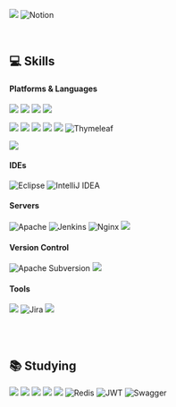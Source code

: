 <a href="https://velog.io/@sixxbk"><img src="https://img.shields.io/badge/Velog-20C997?style=flat-square&logo=velog&logoColor=white"/></a> ![Notion](https://img.shields.io/badge/Notion-%23000000.svg?style=flat-square&logo=notion&logoColor=white)

<br/>


## :computer: Skills
 
#### Platforms & Languages
<img src="https://img.shields.io/badge/java-007396?style=flat-square&logo=java&logoColor=white"> <img src="https://img.shields.io/badge/linux-FCC624?style=flat-square&logo=linux&logoColor=black">
<img src="https://img.shields.io/badge/spring-6DB33F?style=flat-square&logo=spring&logoColor=white">
<img src="https://img.shields.io/badge/springBoot-6DB33F?style=flat-square&logo=springBoot&logoColor=white">

<img src="https://img.shields.io/badge/jquery-0769AD?style=flat-square&logo=jquery&logoColor=white"> <img src="https://img.shields.io/badge/bootstrap-7952B3?style=flat-square&logo=bootstrap&logoColor=white">
<img src="https://img.shields.io/badge/html-E34F26?style=flat-square&logo=html5&logoColor=white">
<img src="https://img.shields.io/badge/css-1572B6?style=flat-square&logo=css3&logoColor=white">
<img src="https://img.shields.io/badge/JavaScript-F7DF1E?style=flat-square&logo=javascript&logoColor=black"/>
![Thymeleaf](https://img.shields.io/badge/Thymeleaf-%23005C0F.svg?style=flat-square&logo=Thymeleaf&logoColor=white)

<img src="https://img.shields.io/badge/oracle-F80000?style=flat-square&logo=oracle&logoColor=white"> 

#### IDEs
![Eclipse](https://img.shields.io/badge/Eclipse-FE7A16.svg?style=flat-square&logo=Eclipse&logoColor=white)
![IntelliJ IDEA](https://img.shields.io/badge/IntelliJIDEA-000000.svg?style=flat-square&logo=intellij-idea&logoColor=white)

#### Servers
![Apache](https://img.shields.io/badge/apache-%23D42029.svg?style=flat-square&logo=apache&logoColor=white)
![Jenkins](https://img.shields.io/badge/jenkins-%232C5263.svg?style=flat-square&logo=jenkins&logoColor=white)
![Nginx](https://img.shields.io/badge/nginx-%23009639.svg?style=flat-square&logo=nginx&logoColor=white)
<img src="https://img.shields.io/badge/apache tomcat-F8DC75?style=flat-square&logo=apachetomcat&logoColor=white">

#### Version Control
![Apache Subversion](https://img.shields.io/badge/subversion-%23809CC9.svg?style=flat-square&logo=subversion&logoColor=white)
<img src="https://img.shields.io/badge/github-181717?style=flat-square&logo=github&logoColor=white">

#### Tools
<img src="https://img.shields.io/badge/Postman-FF6C37?style=flat-square&logo=Postman&logoColor=white"/> ![Jira](https://img.shields.io/badge/jira-%230A0FFF.svg?style=flat-square&logo=jira&logoColor=white)
<img src="https://img.shields.io/badge/Slack-4A154B?style=flat-square&logo=Slack&logoColor=white"/>

<br/>
<br/>

## :books: Studying
<img src="https://img.shields.io/badge/springsecurity-6DB33F?style=flat-square&logo=springsecurity&logoColor=white"> <img src="https://img.shields.io/badge/Vue.js-4FC08D?style=flat-square&logo=Vue.js&logoColor=white"/> <img src="https://img.shields.io/badge/Nuxt.js-00DC82?style=flat-square&logo=Nuxt.js&logoColor=white"/>
<img src="https://img.shields.io/badge/MySQL-4479A1?style=flat-square&logo=MySQL&logoColor=white"/>
<img src="https://img.shields.io/badge/Docker-2496ED?style=flat-square&logo=Docker&logoColor=white"/>
![Redis](https://img.shields.io/badge/redis-%23DD0031.svg?style=flat-square&logo=redis&logoColor=white)
![JWT](https://img.shields.io/badge/JWT-black?style=flat-square&logo=JSON%20web%20tokens)
![Swagger](https://img.shields.io/badge/-Swagger-%23Clojure?style=flat-square&logo=swagger&logoColor=white)




